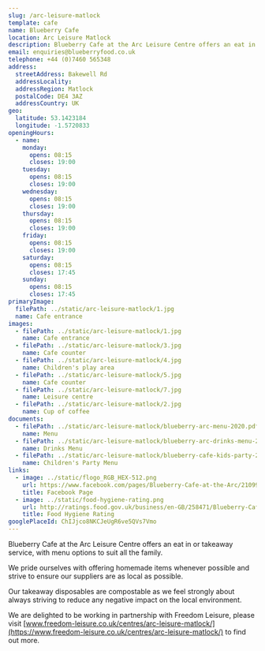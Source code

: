 ```yaml
---
slug: /arc-leisure-matlock
template: cafe
name: Blueberry Cafe
location: Arc Leisure Matlock
description: Blueberry Cafe at the Arc Leisure Centre offers an eat in or takeaway service, with menu options to suit all the family.
email: enquiries@blueberryfood.co.uk
telephone: +44 (0)7460 565348
address:
  streetAddress: Bakewell Rd
  addressLocality:
  addressRegion: Matlock
  postalCode: DE4 3AZ
  addressCountry: UK
geo:
  latitude: 53.1423184
  longitude: -1.5720833
openingHours:
  - name:
    monday:
      opens: 08:15
      closes: 19:00
    tuesday:
      opens: 08:15
      closes: 19:00
    wednesday:
      opens: 08:15
      closes: 19:00
    thursday:
      opens: 08:15
      closes: 19:00
    friday:
      opens: 08:15
      closes: 19:00
    saturday:
      opens: 08:15
      closes: 17:45
    sunday:
      opens: 08:15
      closes: 17:45
primaryImage:
  filePath: ../static/arc-leisure-matlock/1.jpg
  name: Cafe entrance
images:
  - filePath: ../static/arc-leisure-matlock/1.jpg
    name: Cafe entrance
  - filePath: ../static/arc-leisure-matlock/3.jpg
    name: Cafe counter
  - filePath: ../static/arc-leisure-matlock/4.jpg
    name: Children's play area
  - filePath: ../static/arc-leisure-matlock/5.jpg
    name: Cafe counter
  - filePath: ../static/arc-leisure-matlock/7.jpg
    name: Leisure centre
  - filePath: ../static/arc-leisure-matlock/2.jpg
    name: Cup of coffee
documents:
  - filePath: ../static/arc-leisure-matlock/blueberry-arc-menu-2020.pdf
    name: Menu
  - filePath: ../static/arc-leisure-matlock/blueberry-arc-drinks-menu-2020.pdf
    name: Drinks Menu
  - filePath: ../static/arc-leisure-matlock/blueberry-cafe-kids-party-2019.png
    name: Children's Party Menu
links:
  - image: ../static/flogo_RGB_HEX-512.png
    url: https://www.facebook.com/pages/Blueberry-Cafe-at-the-Arc/210996019253515
    title: Facebook Page
  - image: ../static/food-hygiene-rating.png
    url: http://ratings.food.gov.uk/business/en-GB/258471/Blueberry-Cafe-Ltd-Matlock
    title: Food Hygiene Rating
googlePlaceId: ChIJjco8NKCJeUgR6ve5QVs7Vmo
---
```


Blueberry Cafe at the Arc Leisure Centre offers an eat in or takeaway service, with menu options to suit all the family.

We pride ourselves with offering homemade items whenever possible and strive to ensure our suppliers are as local as possible.

Our takeaway disposables are compostable as we feel strongly about always striving to reduce any negative impact on the local environment.

We are delighted to be working in partnership with Freedom Leisure, please visit [www.freedom-leisure.co.uk/centres/arc-leisure-matlock/](https://www.freedom-leisure.co.uk/centres/arc-leisure-matlock/) to find out more.
